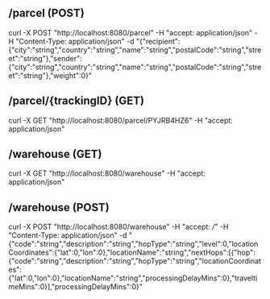 ## /parcel (POST)
curl -X POST "http://localhost:8080/parcel" -H "accept: application/json" -H "Content-Type: application/json" -d "{\"recipient\":{\"city\":\"string\",\"country\":\"string\",\"name\":\"string\",\"postalCode\":\"string\",\"street\":\"string\"},\"sender\":{\"city\":\"string\",\"country\":\"string\",\"name\":\"string\",\"postalCode\":\"string\",\"street\":\"string\"},\"weight\":0}"

## /parcel/{trackingID} (GET)
curl -X GET "http://localhost:8080/parcel/PYJRB4HZ6" -H "accept: application/json"

## /warehouse (GET)
curl -X GET "http://localhost:8080/warehouse" -H "accept: application/json"

## /warehouse (POST)
curl -X POST "http://localhost:8080/warehouse" -H "accept: */*" -H "Content-Type: application/json" -d "{\"code\":\"string\",\"description\":\"string\",\"hopType\":\"string\",\"level\":0,\"locationCoordinates\":{\"lat\":0,\"lon\":0},\"locationName\":\"string\",\"nextHops\":[{\"hop\":{\"code\":\"string\",\"description\":\"string\",\"hopType\":\"string\",\"locationCoordinates\":{\"lat\":0,\"lon\":0},\"locationName\":\"string\",\"processingDelayMins\":0},\"traveltimeMins\":0}],\"processingDelayMins\":0}"